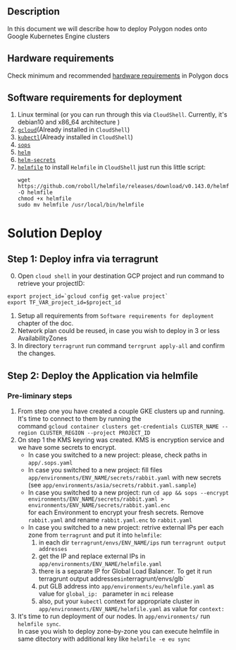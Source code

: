 ## Description
In this document we will describe how to deploy Polygon nodes onto Google Kubernetes Engine clusters

## Hardware requirements
Check minimum and recommended [hardware requirements](https://docs.polygon.technology/docs/validate/mainnet/validator-guide) in Polygon docs

## Software requirements for deployment
1. Linux terminal (or you can run through this via `CloudShell`. Currently, it's debian10 and x86_64 architecture )
2. [`gcloud`](https://cloud.google.com/sdk/docs/install)(Already installed in `CloudShell`)
3. [`kubectl`](https://v1-20.docs.kubernetes.io/docs/tasks/tools/included/install-kubectl-gcloud/)(Already installed in `CloudShell`)
4. [`sops`](https://github.com/mozilla/sops/releases) 
5. [`helm`](https://helm.sh/docs/intro/install/)
6. [`helm-secrets`](https://github.com/jkroepke/helm-secrets/wiki/Installation)
7. [`helmfile`](https://github.com/roboll/helmfile#installation)
    to install `Helmfile` in `CloudShell` just run this little script:
    ```
    wget https://github.com/roboll/helmfile/releases/download/v0.143.0/helmfile_linux_amd64 -O helmfile 
    chmod +x helmfile
    sudo mv helmfile /usr/local/bin/helmfile
    ```

# Solution Deploy

## Step 1: Deploy infra via terragrunt
0. Open `cloud shell` in your destination GCP project and run command to retrieve your projectID:
```
export project_id=`gcloud config get-value project`
export TF_VAR_project_id=$project_id
```
1. Setup all requirements from `Software requirements for deployment` chapter of the doc.
2. Network plan could be reused, in case you wish to deploy in 3 or less AvailabilityZones
3. In directory `terragrunt` run command `terrgrunt apply-all` and confirm the changes.

## Step 2: Deploy the Application via helmfile
### Pre-liminary steps
1. From step one you have created a couple GKE clusters up and running. It's time to connect to them by running the \
    command `gcloud container clusters get-credentials CLUSTER_NAME --region CLUSTER_REGION --project PROJECT_ID`
2. On step 1 the KMS keyring was created. KMS is encryption service and we have some secrets to encrypt.
    - In case you switched to a new project: please, check paths in `app/.sops.yaml`
    - In case you switched to a new project: fill files `app/environments/ENV_NAME/secrets/rabbit.yaml` with new secrets (see `app/environments/asia/secrets/rabbit.yaml.sample`)
    - In case you switched to a new project: run `cd app && sops --encrypt environments/ENV_NAME/secrets/rabbit.yaml > environments/ENV_NAME/secrets/rabbit.yaml.enc`\
        for each Environment to encrypt your fresh secrets. Remove `rabbit.yaml` and rename `rabbit.yaml.enc` to `rabbit.yaml`
    - In case you switched to a new project: retrive external IPs per each zone from `terragrunt` and put it into `helmfile`:
      1. in each dir `terragrunt/envs/ENV_NAME/ips` run `terragrunt output addresses` 
      2. get the IP and replace external IPs in `app/environments/ENV_NAME/helmfile.yaml`
      3. there is a separate IP for Global Load Balancer. To get it run terragrunt output addresses` in `terragrunt/envs/glb`
      4. put GLB address into `app/environments/eu/helmfile.yaml` as value for `global_ip: ` parameter in `mci` release
      5. also, put your `kubectl` context for appropriate cluster in `app/environments/ENV_NAME/helmfile.yaml` as value for `context:`
3. It's time to run deployment of our nodes. In `app/environments/` run `helmfile sync`. \
    In case you wish to deploy zone-by-zone you can execute helmfile in same ditectory with additional key like `helmfile -e eu sync`
